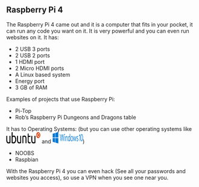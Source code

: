## Raspberry Pi 4

The Raspberry Pi 4 came out and it is a computer that fits in your pocket, it can run any code you want on it. It is very powerful and you can even run websites on it. It has:
* 2 USB 3 ports
* 2 USB 2 ports
* 1 HDMI port
* 2 Micro HDMI ports
* A Linux based system
* Energy port
* 3 GB of RAM

Examples of projects that use Raspberry Pi:
* Pi-Top
* Rob’s Raspberry Pi Dungeons and Dragons table

It has to Operating Systems: (but you can use other operating systems like <img src="./ubuntu.png" width="90" height="30" alt="ubuntu" /> and <img src="./windows.png" width="80" height="30" alt="windows" />)
* NOOBS
* Raspbian




With the Raspberry Pi 4 you can even hack (See all your passwords and websites you access), so use a VPN when you see one near you.
